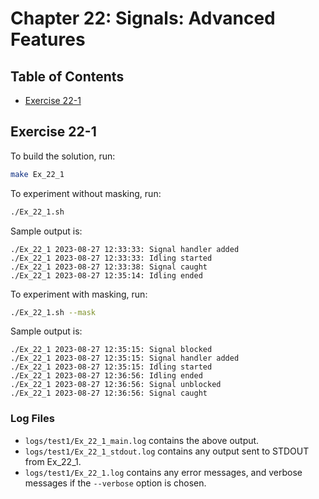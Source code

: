 # Chapter 22: Signals: Advanced Features

## Table of Contents

* [Exercise 22-1](exercise-22-1)

## Exercise 22-1

To build the solution, run:
```bash
make Ex_22_1
```

To experiment without masking, run:
```bash
./Ex_22_1.sh
```

Sample output is:
```
./Ex_22_1 2023-08-27 12:33:33: Signal handler added
./Ex_22_1 2023-08-27 12:33:33: Idling started
./Ex_22_1 2023-08-27 12:33:38: Signal caught
./Ex_22_1 2023-08-27 12:35:14: Idling ended
```

To experiment with masking, run:
```bash
./Ex_22_1.sh --mask
```

Sample output is:
```
./Ex_22_1 2023-08-27 12:35:15: Signal blocked
./Ex_22_1 2023-08-27 12:35:15: Signal handler added
./Ex_22_1 2023-08-27 12:35:15: Idling started
./Ex_22_1 2023-08-27 12:36:56: Idling ended
./Ex_22_1 2023-08-27 12:36:56: Signal unblocked
./Ex_22_1 2023-08-27 12:36:56: Signal caught
```

### Log Files

* `logs/test1/Ex_22_1_main.log` contains the above output.
* `logs/test1/Ex_22_1_stdout.log` contains any output sent to STDOUT from Ex_22_1.
* `logs/test1/Ex_22_1.log` contains any error messages, and verbose messages if the `--verbose` option is chosen.